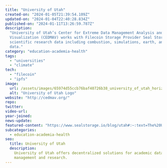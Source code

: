 ```yaml
---
title: "University of Utah"
created-on: "2024-01-05T21:39:54.109Z"
updated-on: "2024-01-04T22:40:28.834Z"
published-on: "2024-01-11T13:26:59.787Z"
description:
  "University of Utah’s Center for Extreme Data Management Analysis and
  Visualization (CEDMAV) works with Filecoin Storage Provider Seal Storage to store
  scientific research data including combustion, simulations, earth, and satellite
  data."
category: "education-academia-health"
tags:
  - "universities"
  - "climate"
tech:
  - "filecoin"
  - "ipfs"
image:
  url: /assets/images/65974d55ccb76baf40726b38_university_of_utah_horizontal_logo.svg.png
  alt: "University of Utah Logo"
website: "http://cedmav.org/"
repo:
twitter:
video-url:
year-joined:
news-update:
featured-content: "https://www.sealstorage.io/blog/utah#:~:text=The%20University%20of%20Utah%20is,of%20Seal's%20underlying%20network%2C%20Filecoin"
subcategories:
  - education-academia-health
seo:
  title: University of Utah
  description:
    University of Utah offers decentralized solutions for academic data
    management and research.
---
```

